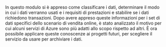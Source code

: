 In questo modulo si è appreso come classificare i dati, determinare il modo in cui i dati verranno usati e i requisiti di prestazioni e stabilire se i dati richiedono transazioni. Dopo avere appreso queste informazioni per i set di dati specifici dello scenario di vendita online, è stato analizzato il motivo per cui alcuni servizi di Azure sono più adatti allo scopo rispetto ad altri. È ora possibile applicare queste conoscenze ai progetti futuri, per scegliere il servizio da usare per archiviare i dati.